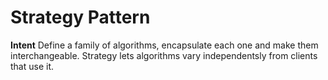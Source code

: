 # Strategy Pattern

  __Intent__
  Define a family of algorithms, encapsulate each one and make them
  interchangeable. Strategy lets algorithms vary independentsly from clients
  that use it.
